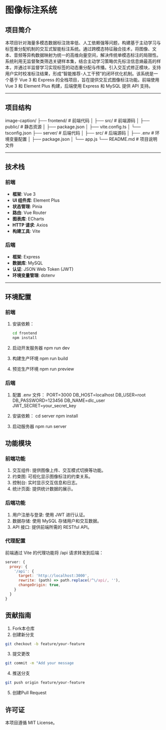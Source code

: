 # 图像标注系统

## 项目简介

本项目针对海量多模态数据标注效率低、人工依赖强等问题，构建基于主动学习与标签重分配机制的交互式智能标注系统。通过跨模态特征融合技术，将图像、文本、音频等异构数据映射为统一的高维向量空间，解决传统单模态标注的局限性。系统利用无监督聚类筛选关键样本集，结合主动学习策略优先标注信息熵最高的样本，并通过半监督学习实现标签的动态重分配与传播。引入交互式修正模块，支持用户实时校准标注结果，形成“智能推荐-人工干预”的闭环优化机制。该系统是一个基于 Vue 3 和 Express 的全栈项目，旨在提供交互式图像标注功能。前端使用 Vue 3 和 Element Plus 构建，后端使用 Express 和 MySQL 提供 API 支持。

---

## 项目结构
image-caption/ 
├── frontend/ # 前端代码 
│ ├── src/ # 前端源码 
│ ├── public/ # 静态资源
│ ├── package.json 
│ ├── vite.config.ts 
│ └── tsconfig.json 
├── server/ # 后端代码 
│ ├── src/ # 后端源码 
│ ├── .env # 环境变量配置 
│ ├── package.json 
│ └── app.js 
└── README.md # 项目说明文件

---

## 技术栈

### 前端
- **框架**: Vue 3
- **UI 组件库**: Element Plus
- **状态管理**: Pinia
- **路由**: Vue Router
- **图表库**: ECharts
- **HTTP 请求**: Axios
- **构建工具**: Vite

### 后端
- **框架**: Express
- **数据库**: MySQL
- **认证**: JSON Web Token (JWT)
- **环境变量管理**: dotenv

---

## 环境配置

### 前端
1. 安装依赖：
   ```bash
   cd frontend
   npm install

2. 启动开发服务器
npm run dev

3. 构建生产环境
npm run build

4. 预览生产环境
npm run preview

### 后端
1. 配置 .env 文件：
PORT=3000
DB_HOST=localhost
DB_USER=root
DB_PASSWORD=123456
DB_NAME=dlc_user
JWT_SECRET=your_secret_key

2. 安装依赖：
cd server
npm install

3. 启动服务器
npm run server

## 功能模块
### 前端功能
1. 交互组件: 提供图像上传、交互模式切换等功能。
2. 约束图: 可视化显示图像标注的约束关系。
3. 控制台: 实时显示交互信息和日志。
4. 统计页面: 提供统计数据的展示。
### 后端功能
1. 用户注册与登录: 使用 JWT 进行认证。
2. 数据存储: 使用 MySQL 存储用户和交互数据。
3. API 接口: 提供前端所需的 RESTful API。

### 代理配置
前端通过 Vite 的代理功能将 /api 请求转发到后端：
```javascript
server: {
  proxy: {
    '/api': {
      target: 'http://localhost:3000',
      rewrite: (path) => path.replace(/^\/api/, ''),
      changeOrigin: true,
    }
  }
}
```
## 贡献指南
1. Fork本仓库
2. 创建新分支
```bash
git checkout -b feature/your-feature
```
3. 提交更改
```bash
git commit -m "Add your message
```
4. 推送分支
```bash
git push origin feature/your-feature
```
5. 创建Pull Request
## 许可证
本项目遵循 MIT License。